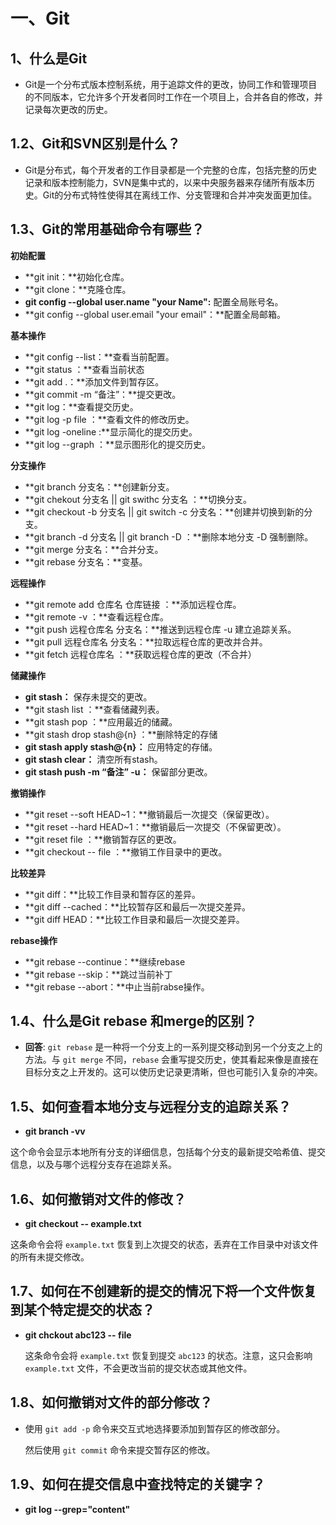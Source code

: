 #  一、Git

## 1、什么是Git

- Git是一个分布式版本控制系统，用于追踪文件的更改，协同工作和管理项目的不同版本，它允许多个开发者同时工作在一个项目上，合并各自的修改，并记录每次更改的历史。

## 1.2、Git和SVN区别是什么？

- Git是分布式，每个开发者的工作目录都是一个完整的仓库，包括完整的历史记录和版本控制能力，SVN是集中式的，以来中央服务器来存储所有版本历史。Git的分布式特性使得其在离线工作、分支管理和合并冲突发面更加佳。

## 1.3、Git的常用基础命令有哪些？

**初始配置**

- **git init：**初始化仓库。
- **git clone：**克隆仓库。
- **git config --global user.name "your Name":**  配置全局账号名。
- **git config --global user.email "your email"：**配置全局邮箱。

**基本操作**

- **git config --list：**查看当前配置。
- **git status ：**查看当前状态
- **git add .：**添加文件到暂存区。
- **git commit -m “备注”：**提交更改。
- **git log：**查看提交历史。
- **git log -p file ：**查看文件的修改历史。
- **git log -oneline :**显示简化的提交历史。
- **git log --graph ：**显示图形化的提交历史。

**分支操作**

- **git branch 分支名：**创建新分支。
- **git chekout 分支名  || git swithc 分支名 ：**切换分支。
- **git checkout -b 分支名 || git switch -c 分支名：**创建并切换到新的分支。
- **git branch -d 分支名 || git branch -D ：**删除本地分支 -D 强制删除。
- **git merge 分支名：**合并分支。
- **git rebase 分支名：**变基。

**远程操作**

- **git remote add 仓库名 仓库链接 ：**添加远程仓库。
- **git remote -v ：**查看远程仓库。
- **git push  远程仓库名 分支名：**推送到远程仓库 -u 建立追踪关系。
- **git pull 远程仓库名 分支名：**拉取远程仓库的更改并合并。
- **git fetch 远程仓库名 ：**获取远程仓库的更改（不合并）

**储藏操作**

- **git stash：** 保存未提交的更改。
- **git stash list ：**查看储藏列表。
- **git stash pop ：**应用最近的储藏。
- **git stash  drop stash@{n}  ：**删除特定的存储
- **git stash apply stash@{n}：** 应用特定的存储。
- **git stash clear：** 清空所有stash。
- **git stash push -m “备注” -u：** 保留部分更改。

**撤销操作**

- **git reset --soft HEAD~1：**撤销最后一次提交（保留更改）。
- **git reset --hard  HEAD~1：**撤销最后一次提交（不保留更改）。
- **git reset file ：**撤销暂存区的更改。
- **git checkout -- file ：**撤销工作目录中的更改。

**比较差异**

- **git diff：**比较工作目录和暂存区的差异。
- **git diff --cached：**比较暂存区和最后一次提交差异。
- **git diff HEAD：**比较工作目录和最后一次提交差异。

**rebase操作**

- **git rebase --continue：**继续rebase
- **git rebase --skip：**跳过当前补丁
- **git rebase --abort：**中止当前rabse操作。

## 1.4、什么是Git rebase 和merge的区别？

- **回答**: `git rebase` 是一种将一个分支上的一系列提交移动到另一个分支之上的方法。与 `git merge` 不同，`rebase` 会重写提交历史，使其看起来像是直接在目标分支之上开发的。这可以使历史记录更清晰，但也可能引入复杂的冲突。

## 1.5、如何查看本地分支与远程分支的追踪关系？

- **git branch -vv**

这个命令会显示本地所有分支的详细信息，包括每个分支的最新提交哈希值、提交信息，以及与哪个远程分支存在追踪关系。

## 1.6、如何撤销对文件的修改？

- **git checkout -- example.txt**

这条命令会将 `example.txt` 恢复到上次提交的状态，丢弃在工作目录中对该文件的所有未提交修改。

## 1.7、如何在不创建新的提交的情况下将一个文件恢复到某个特定提交的状态？

- **git chckout abc123 -- file** 

  这条命令会将 `example.txt` 恢复到提交 `abc123` 的状态。注意，这只会影响 `example.txt` 文件，不会更改当前的提交状态或其他文件。

## 1.8、如何撤销对文件的部分修改？

- 使用 `git add -p` 命令来交互式地选择要添加到暂存区的修改部分。

  然后使用 `git commit` 命令来提交暂存区的修改。

## 1.9、如何在提交信息中查找特定的关键字？

- **git log --grep="content"**

